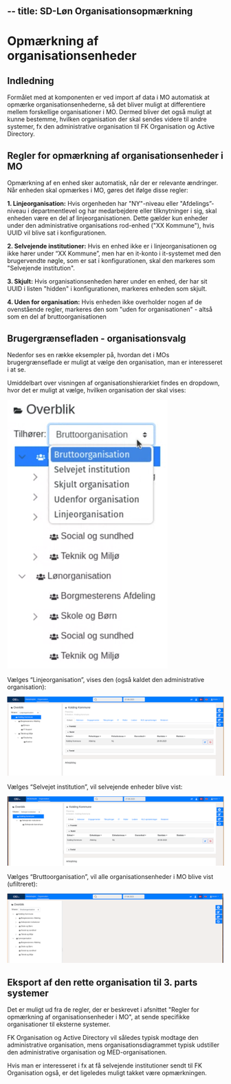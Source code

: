 --
title: SD-Løn Organisationsopmærkning
---

# Opmærkning af organisationsenheder

## Indledning

Formålet med at komponenten er ved import af data i MO automatisk at opmærke organisationsenhederne, så det bliver muligt at differentiere mellem forskellige organisationer i MO. Dermed bliver det også muligt at kunne bestemme, hvilken organisation der skal sendes videre til andre systemer, fx den administrative organisation til FK Organisation og Active Directory.

## Regler for opmærkning af organisationsenheder i MO

Opmærkning af en enhed sker automatisk, når der er relevante ændringer. Når enheden skal opmærkes i MO, gøres det ifølge disse regler:

**1. Linjeorganisation:** Hvis orgenheden har "NY"-niveau eller "Afdelings”-niveau i departmentlevel og har medarbejdere eller tilknytninger i sig, skal enheden være en del af linjeorganisationen. Dette gælder kun enheder under den administrative organisations rod-enhed ("XX Kommune"), hvis UUID vil blive sat i konfigurationen.

**2. Selvejende institutioner:** Hvis en enhed ikke er i linjeorganisationen og ikke hører under “XX Kommune”, men har en it-konto i it-systemet med den brugervendte nøgle, som er sat  i konfigurationen, skal den markeres som "Selvejende institution".

**3. Skjult:** Hvis organisationsenheden hører under en enhed, der har sit UUID i listen "hidden" i konfigurationen, markeres enheden som skjult.

**4. Uden for organisation:** Hvis enheden ikke overholder nogen af de ovenstående regler, markeres den som "uden for organisationen" - altså som en del af bruttoorganisationen

## Brugergrænsefladen - organisationsvalg

Nedenfor ses en række eksempler på, hvordan det i MOs brugergrænseflade er muligt at vælge den organisation, man er interesseret i at se.

Umiddelbart over visningen af organisationshierarkiet findes en dropdown, hvor det er muligt at vælge, hvilken organisation der skal vises: 

![organisationsdropdown](/docs/src/graphics/organisationsdropdown.png)

Vælges “Linjeorganisation”, vises den (også kaldet den administrative organisation):

![linjeorganisationen](/docs/src/graphics/linjeorganisationen.png)

Vælges “Selvejet institution”, vil selvejende enheder blive vist:

![selvejetinstitution](/docs/src/graphics/selvejetinstitution.png)

Vælges “Bruttoorganisation”, vil alle organisationsenheder i MO blive vist (ufiltreret):

![bruttoorganisationen](/docs/src/graphics/bruttoorganisationen.png)

## Eksport af den rette organisation til 3. parts systemer

Det er muligt ud fra de regler, der er beskrevet i afsnittet "Regler for opmærkning af organisationsenheder i MO", at sende specifikke organisationer til eksterne systemer.

FK Organisation og Active Directory vil således typisk modtage den administrative organisation, mens organisationsdiagrammet typisk udstiller den administrative organisation og MED-organisationen.

Hvis man er interesseret i fx at få selvejende institutioner sendt til FK Organisation også, er det ligeledes muligt takket være opmærkningen.
